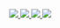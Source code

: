 <a href="https://codeforces.com/profile/creating001">
<img src="http://cfrating.ihcr.top/?user=creating001">
</a>


<a href="https://creating001.github.io/">
<img src="https://creating001.github.io/img/logo/counting.svg">
</a>


<a href="https://creating001.github.io/">
<img src="https://creating001.github.io/img/logo/rating.svg">
</a>


<a href="https://creating001.github.io/">
<img src="https://cdn.jsdelivr.net/gh/sun0225SUN/sun0225SUN/assets/images/icon.png" />
</a>
